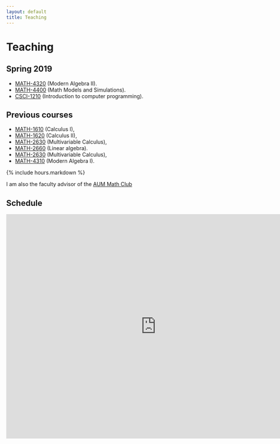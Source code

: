 ```yaml
---
layout: default
title: Teaching
---
```


Teaching
========

## Spring 2019

- [MATH-4320](alg2/)   (Modern Algebra II).
- [MATH-4400](modsim/) (Math Models and Simulations).
- [CSCI-1210](matlab/) (Introduction to computer programming).

## Previous courses

- [MATH-1610](calc1/)  (Calculus I),
- [MATH-1620](calc2/)  (Calculus II),
- [MATH-2630](calc3/)  (Multivariable Calculus),
- [MATH-2660](linalg/) (Linear algebra).
- [MATH-2630](calc3/)  (Multivariable Calculus),
- [MATH-4310](alg1/)   (Modern Algebra I).

{% include hours.markdown %}

I am also the faculty advisor of the [AUM Math Club](mathclub/)

Schedule
--------

<iframe src="https://calendar.google.com/calendar/embed?showTitle=0&amp;showNav=0&amp;showPrint=0&amp;showCalendars=0&amp;mode=WEEK&amp;height=600&amp;wkst=1&amp;bgcolor=%23FFFFFF&amp;src=k7cas66vp4vba2cruqhh4cila8%40group.calendar.google.com&amp;color=%235F6B02&amp;ctz=America%2FChicago" style="border-width:0" width="800" height="600" frameborder="0" scrolling="no"></iframe>
